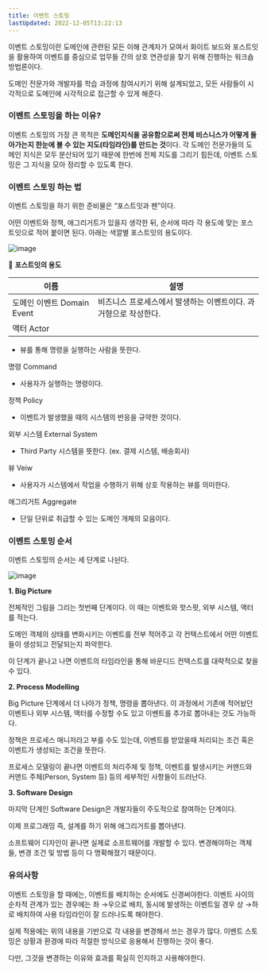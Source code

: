 ```yaml
---
title: 이벤트 스토밍
lastUpdated: 2022-12-05T13:22:13
---
```


이벤트 스토밍이란 도메인에 관련된 모든 이해 관계자가 모여서 화이트 보드와 포스트잇을 활용하여 이벤트를 중심으로 업무들 간의 상호 연관성을 찾기 위해 진행하는 워크숍 방법론이다.

도메인 전문가와 개발자를 학습 과정에 참여시키기 위해 설계되었고, 모든 사람들이 시각적으로 도메인에 시각적으로 접근할 수 있게 해준다.

### **이벤트 스토밍을 하는 이유?**

이벤트 스토밍의 가장 큰 목적은 **도메인지식을 공유함으로써 전체 비스니스가 어떻게 돌아가는지 한눈에 볼 수 있는 지도(타임라인)를 만드는 것**이다. 각 도메인 전문가들의 도메인 지식은 모두 분산되어 있기 때문에 한번에 전체 지도를 그리기 힘든데, 이벤트 스토밍은 그 지식을 모아 정리할 수 있도록 한다.

### **이벤트 스토밍 하는 법**

이벤트 스토밍을 하기 위한 준비물은 “포스트잇과 펜”이다.

어떤 이벤트와 정책, 애그리거트가 있을지 생각한 뒤, 순서에 따라 각 용도에 맞는 포스트잇으로 적어 붙이면 된다. 아래는 색깔별 포스트잇의 용도이다.

![image](https://user-images.githubusercontent.com/81006587/205545021-1fde2b7b-a1b6-474f-9c15-2fb63f736f02.png)

📌 **포스트잇의 용도**


|이름|설명|
|-|-|
|도메인 이벤트 Domain Event|비즈니스 프로세스에서 발생하는 이벤트이다. 과거형으로 작성한다.|
|액터 Actor|
- 뷰를 통해 명령을 실행하는 사람을 뜻한다.

명령 Command

- 사용자가 실행하는 명령이다.

정책 Policy

- 이벤트가 발생했을 때의 시스템의 반응을 규약한 것이다.

외부 시스템  External System

- Third Party 시스템을 뜻한다. (ex. 결제 시스템, 배송회사)

뷰 Veiw

- 사용자가 시스템에서 작업을 수행하기 위해 상호 작용하는 뷰를 의미한다.

애그리거트 Aggregate

- 단일 단위로 취급할 수 있는 도메인 개체의 모음이다.

### **이벤트 스토밍 순서**

이벤트 스토밍의 순서는 세 단계로 나뉜다.

![image](https://user-images.githubusercontent.com/81006587/205545117-55753aef-2f89-41cc-87f1-fff6640e2e08.png)

 **1. Big Picture**

전체적인 그림을 그리는 첫번째 단계이다. 이 때는 이벤트와 핫스팟, 외부 시스템, 액터를 적는다.

도메인 객체의 상태를 변화시키는 이벤트를 전부 적어주고 각 컨텍스트에서 어떤 이벤트들이 생성되고 전달되는지 파악한다.

이 단계가 끝나고 나면 이벤트의 타임라인을 통해 바운디드 컨텍스트를 대략적으로 찾을 수 있다.

 **2. Process Modelling**

Big Picture 단계에서 더 나아가 정책, 명령을 뽑아낸다. 이 과정에서 기존에 적어놨던 이벤트나 외부 시스템, 액터를 수정할 수도 있고 이벤트를 추가로 뽑아내는 것도 가능하다.

정책은 프로세스 매니저라고 부를 수도 있는데, 이벤트를 받았을때 처리되는 조건 혹은 이벤트가 생성되는 조건을 뜻한다.

프로세스 모델링이 끝나면 이벤트의 처리주체 및 정책, 이벤트를 발생시키는 커맨드와 커맨드 주체(Person, System 등) 등의 세부적인 사항들이 드러난다.

 **3. Software Design**

마지막 단계인 Software Design은 개발자들이 주도적으로 참여하는 단계이다.

이제 프로그래밍 즉, 설계를 하기 위해 애그리거트를 뽑아낸다.

소프트웨어 디자인이 끝나면 실제로 소프트웨어를 개발할 수 있다. 변경해야하는 객체들, 변경 조건 및 방법 등이 다 명확해졌기 때문이다.

### 유의사항

이벤트 스토밍을 할 때에는, 이벤트를 배치하는 순서에도 신경써야한다. 이벤트 사이의 순차적 관계가 있는 경우에는 좌 →우으로 배치, 동시에 발생하는 이벤트일 경우 상 →하로 배치하여 사용 타임라인이 잘 드러나도록 해야한다.

실제 적용에는 위의 내용을 기반으로 각 내용을 변경해서 쓰는 경우가 많다. 이벤트 스토밍은 상황과 환경에 따라 적절한 방식으로 응용해서 진행하는 것이 좋다.

다만, 그것을 변경하는 이유와 효과를 확실히 인지하고 사용해야한다.
